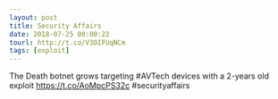 ```yaml
---
layout: post
title: Security Affairs
date: 2018-07-25 00:00:22
tourl: http://t.co/V3OIFUqNCm
tags: [exploit]
---
```

The Death botnet grows targeting #AVTech devices with a 2-years old exploit
https://t.co/AoMpcPS32c
#securityaffairs